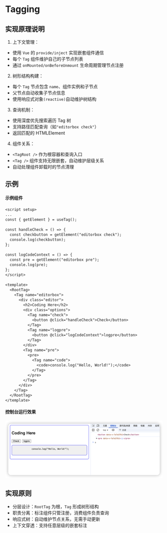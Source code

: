 # Tagging

## 实现原理说明

1. 上下文管理：

- 使用 `Vue` 的 `provide/inject` 实现嵌套组件通信
- 每个 `Tag` 组件维护自己的子节点列表
- 通过 `onMounted/onBeforeUnmount` 生命周期管理节点注册

2. 树形结构构建：

- 每个 `Tag` 节点包含 `name`、组件实例和子节点
- 父节点自动收集子节点信息
- 使用响应式对象`(reactive)`自动维护树结构

3. 查询机制：

- 使用深度优先搜索遍历 Tag 树
- 支持路径匹配查询（如`"editorbox check"`）
- 返回匹配的 HTMLElement

4. 组件关系：

- `<TagRoot />` 作为根容器和查询入口
- `<Tag />` 组件支持无限嵌套，自动维护层级关系
- 自动处理组件卸载时的节点清理

## 示例

#### 示例组件

```vue
<script setup>
...
const { getElement } = useTag();

const handleCheck = () => {
  const checkbutton = getElement("editorbox check");
  console.log(checkbutton);
};

const logCodeContext = () => {
  const pre = getElement("editorbox pre");
  console.log(pre);
};
</script>

<template>
  <RootTag>
    <Tag name="editorbox">
      <div class="editor">
        <h2>Coding Here</h2>
        <div class="options">
          <Tag name="check">
            <button @click="handleCheck">Check</button>
          </Tag>
          <Tag name="logpre">
            <button @click="logCodeContext">logpre</button>
          </Tag>
        </div>
        <Tag name="pre">
          <pre>
            <Tag name="code">
              <code>console.log("Hello, World!");</code>
            </Tag>
          </pre>
        </Tag>
      </div>
    </Tag>
  </RootTag>
</template>
```

#### 控制台运行效果

![run](./public/01.png)

## 实现原则

- 分层设计：`RootTag` 为根，`Tag` 形成树形结构
- 职责分离：标注组件只管注册，消费组件负责查询
- 响应式树：自动维护节点关系，无需手动更新
- 上下文穿透：支持任意层级的嵌套标注
